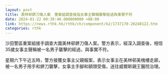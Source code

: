 ```yaml
---
layout: post
title: 美林邨鎅刀傷人案　重案組調查後指女事主聲稱襲擊經過與事實不符
date: 2024-01-22 00:39:40.000000000 +08:00
link: https://news.rthk.hk/rthk/ch/component/k2/1737170-20240122.htm
categories: rthk
---
```


沙田警區重案組接手調查大圍美林邨鎅刀傷人案。警方表示，經深入調查後，相信35歲女事主聲稱被一名男子襲擊的經過，與事實不符。

星期六下午近五時，警方接獲女事主父親報案，表示女事主在美林邨美槐樓走廊，被一名男子用手和鎅刀襲擊，女事主手腳和額頭受傷，送往威爾斯親王醫院治理。
